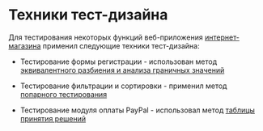 # Техники тест-дизайна
Для тестирования некоторых функций веб-приложения [интернет-магазина](https://demoshopping.ru/) применил следующие техники тест-дизайна:

- Тестирование формы регистрации - использован метод [эквивалентного разбиения и анализа граничных значений](https://docs.google.com/spreadsheets/d/1m11zCTdUhBcXeAjxCT9DNfQCpdCTBVLCm62j1bNN9oY/edit?gid=0#gid=0)

- Тестирование фильтрации и сортировки - применил метод [попарного тестирования](https://docs.google.com/spreadsheets/d/13VrtXCWsI2stnfVp7BLLKkdn0_gZSlA-oPIsvze9aN4/edit?gid=0#gid=0)

- Тестирование модуля оплаты PayPal - использовал метод [таблицы принятия решений](https://docs.google.com/spreadsheets/d/1OvFVhA0t3B5s_TPScHxWBTkLHaNvym1Q90F_RVv7_uY/edit?gid=0#gid=0)

